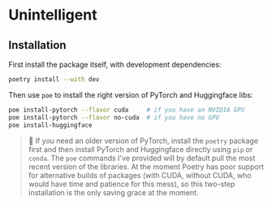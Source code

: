 # Unintelligent

## Installation

First install the package itself, with development dependencies:

```bash
poetry install --with dev
```

Then use `poe` to install the right version of PyTorch and Huggingface libs:

```bash
poe install-pytorch --flavor cuda     # if you have an NVIDIA GPU
poe install-pytorch --flavor no-cuda  # if you have no GPU
poe install-huggingface
```

> 👀 If you need an older version of PyTorch, install the `poetry` package first and then install PyTorch and Huggingface directly using `pip` or `conda`. The `poe` commands I've provided will by default pull the most recent version of the libraries. At the moment Poetry has poor support for alternative builds of packages (with CUDA, without CUDA, who would have time and patience for this mess), so this two-step installation is the only saving grace at the moment.
